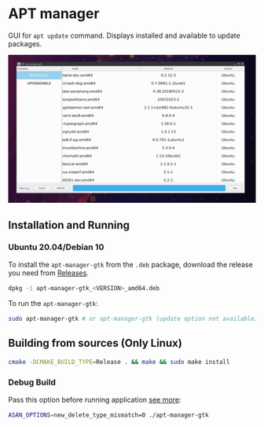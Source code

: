# APT manager

GUI for `apt update` command. Displays installed and available to update packages.

![apt-manager-gtk](https://github.com/Chukak/apt-manager-gtk/blob/main/apt-manager-gtk.png)


## Installation and Running

### Ubuntu 20.04/Debian 10

To install the `apt-manager-gtk` from the `.deb` package, download the release you need from [Releases](https://github.com/Chukak/apt-manager-gtk/releases).
```bash
dpkg -i apt-manager-gtk_<VERSION>_amd64.deb
```

To run the `apt-manager-gtk`:
```bash
sudo apt-manager-gtk # or apt-manager-gtk (update option not available)
```

## Building from sources (Only Linux)

```bash
cmake -DCMAKE_BUILD_TYPE=Release . && make && sudo make install
```

### Debug Build

Pass this option before running application [see more](https://gitlab.gnome.org/GNOME/gtkmm/-/issues/65): 
```bash
ASAN_OPTIONS=new_delete_type_mismatch=0 ./apt-manager-gtk
```
